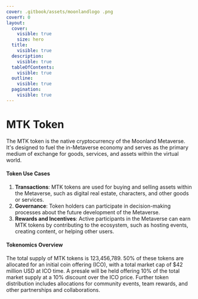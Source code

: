 ```yaml
---
cover: .gitbook/assets/moonlandlogo .png
coverY: 0
layout:
  cover:
    visible: true
    size: hero
  title:
    visible: true
  description:
    visible: true
  tableOfContents:
    visible: true
  outline:
    visible: true
  pagination:
    visible: true
---
```


# MTK Token

The MTK token is the native cryptocurrency of the Moonland Metaverse. It's designed to fuel the in-Metaverse economy and serves as the primary medium of exchange for goods, services, and assets within the virtual world.

#### Token Use Cases

1. **Transactions**: MTK tokens are used for buying and selling assets within the Metaverse, such as digital real estate, characters, and other goods or services.
2. **Governance**: Token holders can participate in decision-making processes about the future development of the Metaverse.
3. **Rewards and Incentives**: Active participants in the Metaverse can earn MTK tokens by contributing to the ecosystem, such as hosting events, creating content, or helping other users.

#### Tokenomics Overview

The total supply of MTK tokens is 123,456,789. 50% of these tokens are allocated for an initial coin offering (ICO), with a total market cap of $42 million USD at ICO time. A presale will be held offering 10% of the total market supply at a 10% discount over the ICO price. Further token distribution includes allocations for community events, team rewards, and other partnerships and collaborations.
